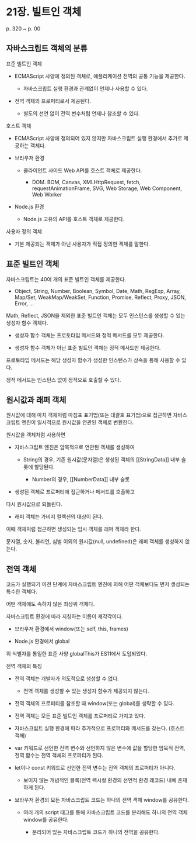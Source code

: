 # 21장. 빌트인 객체

p. 320 ~ p. 00

## 자바스크립트 객체의 분류

표준 빌트인 객체

- ECMAScript 사양에 정의된 객체로, 애플리케이션 전역의 공통 기능을 제공한다.

  - 자바스크립트 실행 환경과 관계없이 언제나 사용할 수 있다.

- 전역 객체의 프로퍼티로서 제공된다.

  - 별도의 선언 없이 전역 변수처럼 언제나 참조할 수 있다.

호스트 객체

- ECMAScript 사양에 정의되어 있지 않지만 자바스크립트 실행 환경에서 추가로 제공하는 객체다.

- 브라우저 환경

  - 클라이언트 사이드 Web API를 호스트 객체로 제공한다.

    - DOM. BOM, Canvas, XMLHttpRequest, fetch, requestAnimationFrame, SVG, Web Storage, Web Component, Web Worker

- Node.js 환경

  - Node.js 고유의 API를 호스트 객체로 제공한다.

사용자 정의 객체

- 기본 제공되는 객체가 아닌 사용자가 직접 정의한 객체를 말한다.

## 표준 빌트인 객체

자바스크립트는 40여 개의 표준 빌트인 객체를 제공한다.

- Object, String, Number, Boolean, Symbol, Date, Math, RegExp, Array, Map/Set, WeakMap/WeakSet, Function, Promise, Reflect, Proxy, JSON, Error, ...

Math, Reflect, JSON을 제외한 표준 빌트인 객체는 모두 인스턴스를 생성할 수 있는 생성자 함수 객체다.

- 생성자 함수 객체는 프로토타입 메서드와 정적 메서드를 모두 제공한다.

- 생성자 함수 객체가 아닌 표준 빌트인 객체는 정적 메서드만 제공한다.

프로토타입 메서드는 해당 생성자 함수가 생성한 인스턴스가 상속을 통해 사용할 수 있다.

정적 메서드는 인스턴스 없이 정적으로 호출할 수 있다.

## 원시값과 래퍼 객체

원시값에 대해 마치 객체처럼 마침표 표기법(또는 대괄호 표기법)으로 접근하면 자바스크립트 엔진이 일시적으로 원시값을 연관된 객체로 변환한다.

원시값을 객체처럼 사용하면

- 자바스크립트 엔진은 암묵적으로 연관된 객체를 생성하여

  - String의 경우, 기존 원시값(문자열)은 생성된 객체의 \[\[StringData]] 내부 슬롯에 할당된다.

    - Number의 경우, \[\[NumberData]] 내부 슬롯

- 생성된 객체로 프로퍼티에 접근하거나 메서드를 호출하고

다시 원시값으로 되돌린다.

- 래퍼 객체는 가비지 컬렉션의 대상이 된다.

이때 객체처럼 접근하면 생성되는 임시 객체를 래퍼 객체라 한다.

문자열, 숫자, 불리언, 심벌 이외의 원시값(null, undefined)은 래퍼 객체를 생성하지 않는다.

## 전역 객체

코드가 실행되기 이전 단계에 자바스크립트 엔진에 의해 어떤 객체보다도 먼저 생성되는 특수한 객체다.

어떤 객체에도 속하지 않은 최상위 객체다.

자바스크립트 환경에 따라 지칭하는 이름이 제각각이다.

- 브라우저 환경에서 window(또는 self, this, frames)

- Node.js 환경에서 global

위 식별자를 통일한 표준 사양 globalThis가 ES11에서 도입되었다.

전역 객체의 특징

- 전역 객체는 개발자가 의도적으로 생성할 수 없다.

  - 전역 객체를 생성할 수 있는 생성자 함수가 제공되지 않는다.

- 전역 객체의 프로퍼티를 참조할 때 window(또는 global)를 생략할 수 있다.

- 전역 객체는 모든 표준 빌트인 객체를 프로퍼티로 가지고 있다.

- 자바스크립트 실행 환경에 따라 추가적으로 프로퍼티와 메서드를 갖는다. (호스트 객체)

- var 키워드로 선언한 전역 변수와 선언하지 않은 변수에 값을 할당한 암묵적 전역, 전역 함수는 전역 객체의 프로퍼티가 된다.

- let이나 const 키워드로 선언한 전역 변수는 전역 객체의 프로퍼티가 아니다.

  - 보이지 않는 개념적인 블록(전역 렉시컬 환경의 선언적 환경 레코드) 내에 존재하게 된다.

- 브라우저 환경의 모든 자바스크립트 코드는 하나의 전역 객체 window를 공유한다.

  - 여러 개의 script 태그를 통해 자바스크립트 코드를 분리해도 하나의 전역 객체 window를 공유한다.

    - 분리되어 있는 자바스크립트 코드가 하나의 전역을 공유한다.
